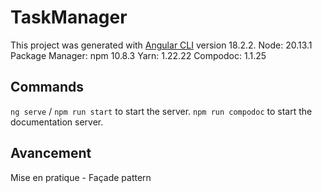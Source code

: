 # TaskManager

This project was generated with [Angular CLI](https://github.com/angular/angular-cli) version 18.2.2.
Node: 20.13.1
Package Manager: npm 10.8.3
Yarn: 1.22.22
Compodoc: 1.1.25

## Commands

`ng serve` / `npm run start` to start the server.
`npm run compodoc` to start the documentation server.

## Avancement

Mise en pratique - Façade pattern